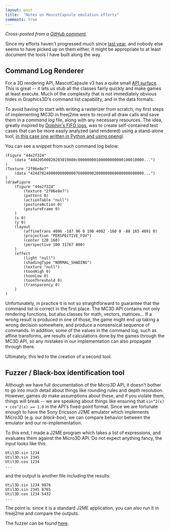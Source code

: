 ```yaml
---
layout: post
title:  "Notes on MascotCapsule emulation efforts"
comments: true
---
```


_Cross-posted from a [GitHub comment](https://github.com/hex007/freej2me/issues/27#issuecomment-611225597)._

Since my efforts haven't progressed much since [last year](../../../2018/12/29/mascotcapsule.html), and nobody else seems to have picked up on them either, it might be appropriate to at least document the tools I have built along the way.

## Command Log Renderer

For a 3D rendering API, MascotCapsule v3 has a quite small [API surface](https://j2me-preservation.github.io/MascotCapsule/javadoc/). This is great -- it lets us stub all the classes fairly quickly and make games at least execute. Much of the complexity that is not immediately obvious hides in Graphics3D's command list capability, and in the data formats.

To avoid having to start with writing a rasterizer from scratch, my first steps of implementing MC3D in freej2me were to record all draw calls and save them in a _command log_ file, along with any necessary resources. The idea, greatly inspired by [Dolphin's FIFO logs](https://dolphin-emu.org/docs/guides/fifo-player-documentation-testers-and-developers/), was to create self-contained test cases that can be more easily analyzed (and rendered) using a stand-alone tool; [in this case one written in Python and using opengl](https://github.com/j2me-preservation/MascotCapsule-CommandLog-Renderer).

You can see a snippet from such command log below:

    (Figure "44e2f324"
        (data "4d420500020203019600c00000000100000000000100010000...")
    )
    (Texture "2f06e8e7"
        (data "424d7824000000000000760000002800000060000000600000...")
    )
    (drawFigure
        (figure "44e2f324"
            (texture "2f06e8e7")
            (pattern 0)
            (actionTable "null")
            (postureAction 0)
            (postureFrame 0)
        )
        (x 0)
        (y 0)
        (layout
            (affineTrans 4086 -187 96 0 190 4082 -160 0 -88 165 4091 0)
            (projection "PERSPECTIVE_FOV")
            (center 120 160)
            (perspective 100 31767 800)
        )
        (effect
            (light "null")
            (shadingType "NORMAL_SHADING")
            (texture "null")
            (toonHigh 0)
            (toonLow 0)
            (toonThreshold 0)
            (transparency 0)
        )
    )

Unfortunately, in practice it is not so straightforward to guarantee that the command list is correct in the first place. The MC3D API contains not only rendering functions, but also classes for math, vectors, matrices... If a wrong result is produced in one of those, the game might end up taking a wrong decision somewhere, and produce a nonsensical sequence of commands. In addition, some of the values in the command log, such as affine transforms, are results of calculations done by the games through the MC3D API, so any mistakes in our implementation can also propagate through there.

Ultimately, this led to the creation of a second tool.

## Fuzzer / Black-box identification tool

Although we have full documentation of the Micro3D API, it doesn't bother to go into much detail about things like rounding rules and depth resolution. However, games *do* make assumptions about these, and if you violate them, things will break -- we are speaking about things like ensuring that `sin^2(x) + cos^2(x) == 1.0` in the API's fixed-point format. Since we are fortunate enough to have the Sony Ericsson J2ME emulator which implements Micro3D (e.g. our _black-box_), we can compare behavior between the emulator and our re-implementation.

To this end, I made a J2ME program which takes a list of expressions, and evaluates them against the Micro3D API. Do not expect anything fancy, the input looks like this:

    Util3D.sin 1234
    Util3D.sin 2345
    Util3D.cos 1234
    ...

and the output is another file including the results:

    Util3D.sin 1234 9876
    Util3D.sin 2345 8765
    Util3D.cos 1234 5432
    ...

The point is: since it is a standard J2ME application, you can also run it in freej2me and compare the outputs.

The fuzzer can be found [here](https://github.com/j2me-preservation/MascotCapsule-Fuzzer).
